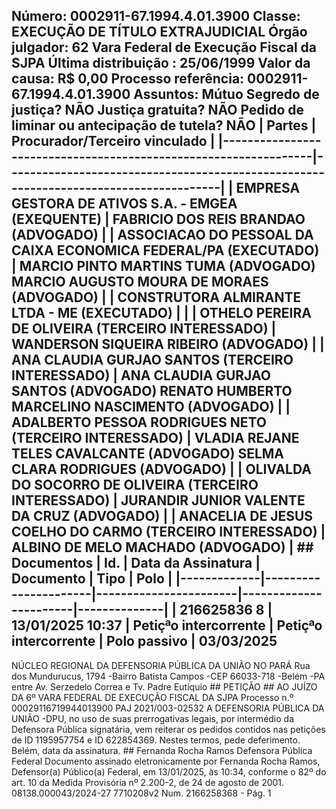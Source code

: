 ## Número: 0002911-67.1994.4.01.3900 Classe: EXECUÇÃO DE TÍTULO EXTRAJUDICIAL Órgão julgador: 62 Vara Federal de Execução Fiscal da SJPA Última distribuição : 25/06/1999 Valor da causa: R$ 0,00 Processo referência: 0002911-67.1994.4.01.3900 Assuntos: Mútuo Segredo de justiça? NÃO Justiça gratuita? NÃO Pedido de liminar ou antecipação de tutela? NÃO | Partes | Procurador/Terceiro vinculado | |-----------------------------------------------------------------|--------------------------------------------------------------------------------------| | EMPRESA GESTORA DE ATIVOS S.A. - EMGEA (EXEQUENTE) | FABRICIO DOS REIS BRANDAO (ADVOGADO) | | ASSOCIACAO DO PESSOAL DA CAIXA ECONOMICA FEDERAL/PA (EXECUTADO) | MARCIO PINTO MARTINS TUMA (ADVOGADO) MARCIO AUGUSTO MOURA DE MORAES (ADVOGADO) | | CONSTRUTORA ALMIRANTE LTDA - ME (EXECUTADO) | | | OTHELO PEREIRA DE OLIVEIRA (TERCEIRO INTERESSADO) | WANDERSON SIQUEIRA RIBEIRO (ADVOGADO) | | ANA CLAUDIA GURJAO SANTOS (TERCEIRO INTERESSADO) | ANA CLAUDIA GURJAO SANTOS (ADVOGADO) RENATO HUMBERTO MARCELINO NASCIMENTO (ADVOGADO) | | ADALBERTO PESSOA RODRIGUES NETO (TERCEIRO INTERESSADO) | VLADIA REJANE TELES CAVALCANTE (ADVOGADO) SELMA CLARA RODRIGUES (ADVOGADO) | | OLIVALDA DO SOCORRO DE OLIVEIRA (TERCEIRO INTERESSADO) | JURANDIR JUNIOR VALENTE DA CRUZ (ADVOGADO) | | ANACELIA DE JESUS COELHO DO CARMO (TERCEIRO INTERESSADO) | ALBINO DE MELO MACHADO (ADVOGADO) | ## Documentos | Id. | Data da Assinatura | Documento | Tipo | Polo | |-------------|----------------------|-----------------------|-----------------------|--------------| | 216625836 8 | 13/01/2025 10:37 | Petiçªo intercorrente | Petiçªo intercorrente | Polo passivo | 03/03/2025

NÚCLEO REGIONAL DA DEFENSORIA PÚBLICA DA UNIÃO NO PARÁ Rua dos Mundurucus, 1794 -Bairro Batista Campos -CEP 66033-718 -Belém -PA entre Av. Serzedelo Correa e Tv. Padre Eutíquio ## PETIÇÃO ## AO JUÍZO DA 6º VARA FEDERAL DE EXECUÇÃO FISCAL DA SJPA Processo n.º 00029116719944013900 PAJ 2021/003-02532 A DEFENSORIA PÚBLICA DA UNIÃO -DPU, no uso de suas prerrogativas legais, por intermédio da Defensora Pública signatária, vem reiterar os pedidos contidos nas petições de ID 1195957754 e ID 622854369. Nestes termos, pede deferimento. Belém, data da assinatura. ## Fernanda Rocha Ramos Defensora Pública Federal Documento assinado eletronicamente por Fernanda Rocha Ramos, Defensor(a) Público(a) Federal, em 13/01/2025, às 10:34, conforme o 82º do art. 10 da Medida Provisória nº 2.200-2, de 24 de agosto de 2001. 08138.000043/2024-27 7710208v2 Num. 2166258368 - Pág. 1

